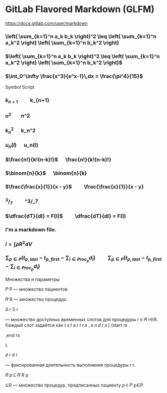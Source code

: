 # GitLab Flavored Markdown (GLFM)
https://docs.gitlab.com/user/markdown

### \left( \sum_{k=1}^n a_k b_k \right)^2 \leq \left( \sum_{k=1}^n a_k^2 \right) \left( \sum_{k=1}^n b_k^2 \right)


### $\left( \sum_{k=1}^n a_k b_k \right)^2 \leq \left( \sum_{k=1}^n a_k^2 \right) \left( \sum_{k=1}^n b_k^2 \right)$

###  $\int_0^\infty \frac{x^3}{e^x-1}\,dx = \frac{\pi^4}{15}$


Symbol	            Script

### $k_{n+1}$	&nbsp;&nbsp;&nbsp;&nbsp;&nbsp;&nbsp;&nbsp;&nbsp; k_{n+1}

### $n^2$&nbsp;&nbsp;&nbsp;&nbsp;&nbsp;&nbsp;&nbsp;&nbsp;n^2

### $k_n^2$	&nbsp;&nbsp;&nbsp;&nbsp; k_n^2

### $u_n(l)$ &nbsp;&nbsp;&nbsp;&nbsp; u_n(l)

### $\frac{n!}{k!(n-k)!}$	&nbsp;&nbsp;&nbsp;&nbsp; \frac{n!}{k!(n-k)!}

### $\binom{n}{k}$ &nbsp;&nbsp;&nbsp;&nbsp; \binom{n}{k}

### $\frac{\frac{x}{1}}{x - y}$	&nbsp;&nbsp;&nbsp;&nbsp;&nbsp;&nbsp;&nbsp;&nbsp; \frac{\frac{x}{1}}{x - y}

### $^3/_7$	 &nbsp;&nbsp;&nbsp;&nbsp;&nbsp;&nbsp;&nbsp;&nbsp; ^3/_7

### $\dfrac{dT}{dl} = F(l)$ &nbsp;&nbsp;&nbsp;&nbsp;&nbsp;&nbsp;&nbsp;&nbsp; \dfrac{dT}{dl} = F(l)

### I'm a markdown file.

### $I = \int \rho R^{2} dV$

### $\sum_{p \in P} (t_{p,last} - t_{p,first} - \sum_{i \in Proc_p} d_i)$	&nbsp;&nbsp;&nbsp;&nbsp;&nbsp;&nbsp;&nbsp;&nbsp; $\sum_{p \in P} (t_{p,last} - t_{p,first} - \sum_{i \in Proc_p} d_i)$

Множества и параметры

𝑃
P — множество пациентов.

𝑅
R — множество процедур.

𝑆
𝑟
S
r
	​

 — множество доступных временных слотов для процедуры 
𝑟
∈
𝑅
r∈R. Каждый слот задаётся как 
(
𝑠
𝑡
𝑎
𝑟
𝑡
𝑟
𝑠
,
𝑒
𝑛
𝑑
𝑟
𝑠
)
(start
rs
	​

,end
rs
	​

).

𝑑
𝑟
d
r
	​

 — фиксированная длительность выполнения процедуры 
𝑟
r.

𝑅
𝑝
⊆
𝑅
R
p
	​

⊆R — множество процедур, предписанных пациенту 
𝑝
∈
𝑃
p∈P.

